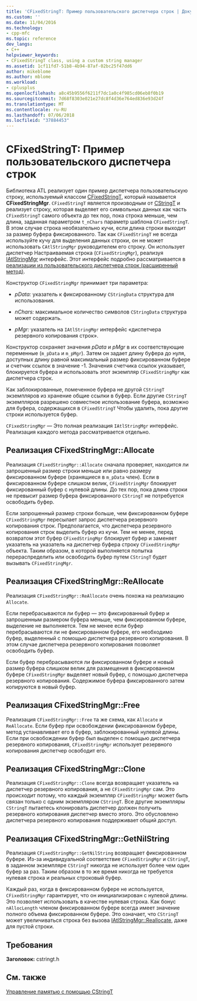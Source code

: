 ```yaml
---
title: 'CFixedStringT: Пример пользовательского диспетчера строк | Документация Майкрософт'
ms.custom: ''
ms.date: 11/04/2016
ms.technology:
- cpp-mfc
ms.topic: reference
dev_langs:
- C++
helpviewer_keywords:
- CFixedStringT class, using a custom string manager
ms.assetid: 1cf11fd7-51b8-4b94-87af-02bc25f47dd6
author: mikeblome
ms.author: mblome
ms.workload:
- cplusplus
ms.openlocfilehash: a8c45b9556f6211f7dc1a0c4f985cd06eb8f0b19
ms.sourcegitcommit: 7d68f8303e021e27dc8f4d36e764ed836e93d24f
ms.translationtype: MT
ms.contentlocale: ru-RU
ms.lasthandoff: 07/06/2018
ms.locfileid: "37884453"
---
```

# <a name="cfixedstringt-example-of-a-custom-string-manager"></a>CFixedStringT: Пример пользовательского диспетчера строк
Библиотека ATL реализует один пример диспетчера пользовательскую строку, используемый классом [CFixedStringT](../atl-mfc-shared/reference/cfixedstringt-class.md), который называется **CFixedStringMgr**. `CFixedStringT` является производным от [CStringT](../atl-mfc-shared/reference/cstringt-class.md) и реализует строку, которая выделяет его символьных данных как часть `CFixedStringT` самого объекта до тех пор, пока строка меньше, чем длина, заданная параметром `t_nChars` параметр шаблона `CFixedStringT`. В этом случае строка необязательно кучи, если длина строки выходит за размер буфера фиксированного. Так как `CFixedStringT` не всегда используйте кучу для выделения данных строки, он не может использовать `CAtlStringMgr` руководителем его строку. Он использует диспетчер Настраиваемая строка (`CFixedStringMgr`), реализуя [IAtlStringMgr](../atl-mfc-shared/reference/iatlstringmgr-class.md) интерфейс. Этот интерфейс подробно рассматривается в [реализации из пользовательского диспетчера строк (расширенный метод)](../atl-mfc-shared/implementation-of-a-custom-string-manager-advanced-method.md).  
  
 Конструктор `CFixedStringMgr` принимает три параметра:  
  
-   *pData:* указатель к фиксированному `CStringData` структура для использования.  
  
-   *nChars:* максимальное количество символов `CStringData` структура может содержать.  
  
-   *pMgr:* указатель на `IAtlStringMgr` интерфейс «диспетчера резервного копирования строк».  
  
 Конструктор сохраняет значения *pData* и *pMgr* в их соответствующие переменные (`m_pData` и `m_pMgr`). Затем он задает длину буфера до нуля, доступных длину равной максимальный размер фиксированном буфере и счетчик ссылок в значение -1. Значения счетчика ссылок указывает, блокируется буфера и использовать этот экземпляр `CFixedStringMgr` как диспетчера строк.  
  
 Как заблокированные, помеченное буфера не другой `CStringT` экземпляров из хранение общие ссылки в буфер. Если другие `CStringT` экземпляров разрешено совместное использование буфера, возможно для буфера, содержащихся в `CFixedStringT` Чтобы удалить, пока другие строки используется буфер.  
  
 `CFixedStringMgr` — Это полная реализация `IAtlStringMgr` интерфейс. Реализация каждого метода рассматривается отдельно.  
  
## <a name="implementation-of-cfixedstringmgrallocate"></a>Реализация CFixedStringMgr::Allocate  
 Реализация `CFixedStringMgr::Allocate` сначала проверяет, находится ли запрошенный размер строки меньше или равно размеру фиксированном буфере (хранящиеся в `m_pData` член). Если в фиксированном буфере слишком велик, `CFixedStringMgr` блокирует фиксированный буфер с нулевой длины. До тех пор, пока длина строки не превысит размер буфера фиксированного `CStringT` не потребуется освободить буфер.  
  
 Если запрошенный размер строки больше, чем фиксированном буфере `CFixedStringMgr` пересылает запрос диспетчера резервного копирования строк. Предполагается, что диспетчера резервного копирования строк выделить буфер из кучи. Тем не менее, перед возвратом этот буфер `CFixedStringMgr` блокирует буфер и заменяет указатель на указатель на диспетчер буфера строку `CFixedStringMgr` объекта. Таким образом, в которой выполняется попытка перераспределить или освободить буфер путем `CStringT` будет вызывать `CFixedStringMgr`.  
  
## <a name="implementation-of-cfixedstringmgrreallocate"></a>Реализация CFixedStringMgr::ReAllocate  
 Реализация `CFixedStringMgr::ReAllocate` очень похожа на реализацию `Allocate`.  
  
 Если перебрасываются ли буфер — это фиксированный буфер и запрошенным размером буфера меньше, чем фиксированном буфере, выделение не выполняется. Тем не менее если буфер перебрасываются ли не фиксированном буфере, его необходимо буфер, выделенный с помощью диспетчера резервного копирования. В этом случае диспетчера резервного копирования позволяет освободить буфер.  
  
 Если буфер перебрасываются ли фиксированном буфере и новый размер буфера слишком велик для размещения в фиксированном буфере `CFixedStringMgr` выделяет новый буфер, с помощью диспетчера резервного копирования. Содержимое буфера фиксированного затем копируются в новый буфер.  
  
## <a name="implementation-of-cfixedstringmgrfree"></a>Реализация CFixedStringMgr::Free  
 Реализация `CFixedStringMgr::Free` та же схема, как `Allocate` и `ReAllocate`. Если буфер при освобождении фиксированном буфере, метод устанавливает его в буфер, заблокированный нулевой длины. Если при освобождении буфер был выделен с помощью диспетчера резервного копирования, `CFixedStringMgr` использует резервного копирования диспетчер освободит его.  
  
## <a name="implementation-of-cfixedstringmgrclone"></a>Реализация CFixedStringMgr::Clone  
 Реализация `CFixedStringMgr::Clone` всегда возвращает указатель на диспетчер резервного копирования, а не `CFixedStringMgr` сам. Это происходит потому, что каждый экземпляр `CFixedStringMgr` может быть связан только с одним экземпляром `CStringT`. Все другие экземпляры `CStringT` пытаетесь клонировать диспетчер должен получить резервного копирования диспетчер вместо этого. Это обусловлено диспетчера резервного копирования поддерживает общий доступ.  
  
## <a name="implementation-of-cfixedstringmgrgetnilstring"></a>Реализация CFixedStringMgr::GetNilString  
 Реализация `CFixedStringMgr::GetNilString` возвращает фиксированном буфере. Из-за индивидуальной соответствие `CFixedStringMgr` и `CStringT`, в заданном экземпляре `CStringT` никогда не использует более чем один буфер за раз. Таким образом в то же время никогда не требуется нулевая строка и реальных строковый буфер.  
  
 Каждый раз, когда в фиксированном буфере не используется, `CFixedStringMgr` гарантирует, что он инициализирован с нулевой длины. Это позволяет использовать в качестве нулевая строка. Как бонус `nAllocLength` членом фиксированном буфере всегда имеет значение полного объема фиксированном буфере. Это означает, что `CStringT` может увеличиваться строка без вызова [IAtlStringMgr::Reallocate](../atl-mfc-shared/reference/iatlstringmgr-class.md#reallocate), даже для пустой строки.  
  
## <a name="requirements"></a>Требования  
 **Заголовок:** cstringt.h  
  
## <a name="see-also"></a>См. также  
 [Управление памятью с помощью CStringT](../atl-mfc-shared/memory-management-with-cstringt.md)

